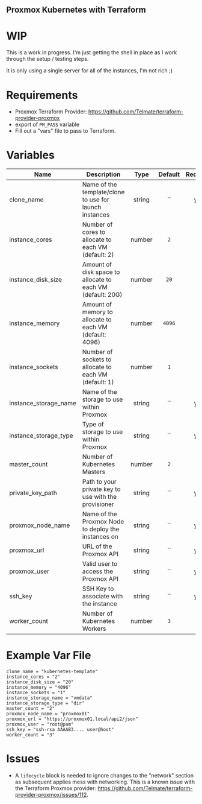 Proxmox Kubernetes with Terraform
----
# WIP
This is a work in progress. I'm just getting the shell in place as I work through the setup / testing steps.

It is only using a single server for all of the instances, I'm not rich ;)

# Requirements
* Proxmox Terraform Provider: https://github.com/Telmate/terraform-provider-proxmox
* export of `PM_PASS` variable
* Fill out a "vars" file to pass to Terraform.

# Variables
| Name | Description | Type | Default | Required |
|------|-------------|:----:|:-------:|:--------:|
| clone_name | Name of the template/clone to use for launch instances | string | `` | yes |
| instance_cores | Number of cores to allocate to each VM (default: 2) | number | `2` | no |
| instance_disk_size | Amount of disk space to allocate to each VM (default: 20G) | number | `20` | no |
| instance_memory | Amount of memory to allocate to each VM (default: 4096) | number | `4096` | no |
| instance_sockets | Number of sockets to allocate to each VM (default: 1) | number | `1` | no |
| instance_storage_name | Name of the storage to use within Proxmox | string | `` | yes |
| instance_storage_type | Type of storage to use within Proxmox | string | `` | yes |
| master_count | Number of Kubernetes Masters | number | `2` | no |
| private_key_path | Path to your private key to use with the provisioner | string | `` | yes |
| proxmox_node_name | Name of the Proxmox Node to deploy the instances on | string | `` | yes |
| proxmox_url | URL of the Proxmox API | string | `` | yes |
| proxmox_user | Valid user to access the Proxmox API | string | `` | yes |
| ssh_key | SSH Key to associate with the instance | string | `` | yes |
| worker_count | Number of Kubernetes Workers | number | `3` | no |

# Example Var File
```text
clone_name = "kubernetes-template"
instance_cores = "2"
instance_disk_size = "20"
instance_memory = "4096"
instance_sockets = "1"
instance_storage_name = "vmdata"
instance_storage_type = "dir"
master_count = "2"
proxmox_node_name = "proxmox01"
proxmox_url = "https://proxmox01.local/api2/json"
proxmox_user = "root@pam"
ssh_key = "ssh-rsa AAAAB3.... user@host"
worker_count = "3"
```

# Issues
* A `lifecycle` block is needed to ignore changes to the "network" section as subsequent applies mess with networking. This is a known issue with the Terraform Proxmox provider: https://github.com/Telmate/terraform-provider-proxmox/issues/112.
